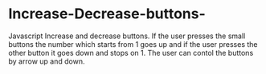 # Increase-Decrease-buttons-
Javascript Increase and decrease buttons. If the user presses the small buttons the number which starts from 1 goes up and if the user presses the other button it goes down and stops on 1. The user can contol the buttons by arrow up and down. 
